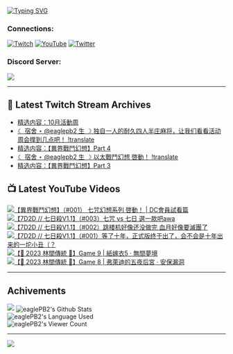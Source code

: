 <!--### Hello people, I'm EaglePB2 - The one who building something for fun 👋
Thank you for standby for this profile.   
The purpose of this profile is coming soon.   
You may come back later, as you wish if this readme.md is updated.   -->

<a href="https://git.io/typing-svg"><img src="https://readme-typing-svg.herokuapp.com?font=Fira+Code&duration=1000&pause=5000&vCenter=true&random=false&width=500&lines=%F0%9F%91%8B+Hello+Everyone%2C+I'm+EaglePB2.;%F0%9F%99%87+Thank+you+for+stopping+by+my+profile.+;%F0%9F%94%AD+%3D%3D%3D%3D+%F0%9F%94%AD;%F0%9F%91%8B+%E4%BD%A0%E5%A5%BD%EF%BC%8C%E6%AD%A1%E8%BF%8E%E4%BE%86%E5%88%B0%E6%88%91%E7%9A%84%E4%BB%A3%E7%A2%BC%E5%BA%AB%E3%80%82;%F0%9F%99%87+%E6%84%9F%E8%AC%9D%E5%89%8D%E4%BE%86%E5%8F%83%E8%A7%80%E5%B0%8F%E5%B1%8B+owo~" alt="Typing SVG" /></a>

### Connections:

[![Twitch](https://img.shields.io/badge/Twitch-9347FF?style=flat-square&logo=twitch&logoColor=white)](https://www.twitch.tv/eaglepb2)
[![YouTube](https://img.shields.io/badge/YouTube-%23FF0000.svg?style=flat-square&logo=YouTube&logoColor=white)](https://www.youtube.com/eaglepb2)
[![Twitter](https://img.shields.io/badge/Twitter-%231DA1F2.svg?style=flat-square&logo=Twitter&logoColor=white)](https://twitter.com/eaglepb2)

### Discord Server:

[![](https://invidget.switchblade.xyz/qKrub9b?theme=dark&language=ch)](https://discord.gg/qKrub9b)

---

## 👾 Latest Twitch Stream Archives
<!-- TWITCH:START -->
- [精选内容：10月活動周](https://www.twitch.tv/videos/2279758346)
- [☾ 宿舍 ⋆ @eaglepb2 生 ☽ 独自一人的耐久四人半庄麻将，让我们看看活动周会撑到几点吧！ !translate](https://www.twitch.tv/videos/2277412178)
- [精选内容：【異界戰鬥幻想】Part 4](https://www.twitch.tv/videos/2276405354)
- [☾ 宿舍 ⋆ @eaglepb2 生 ☽ 以太戰鬥幻想 啓動！ !translate](https://www.twitch.tv/videos/2275737552)
- [精选内容：【異界戰鬥幻想】Part 3](https://www.twitch.tv/videos/2275707670)
<!-- TWITCH:END -->



## 📺 Latest YouTube Videos
<!-- YOUTUBE:START -->
<!-- YOUTUBE:END -->

<!-- BEGIN YOUTUBE-CARDS -->
<a href="https://www.youtube.com/watch?v=8VjaRvOGoac">
  <picture>
    <source media="(prefers-color-scheme: dark)" srcset="https://ytcards.demolab.com/?id=8VjaRvOGoac&title=%E3%80%90%E7%95%B0%E7%95%8C%E6%88%B0%E9%AC%A5%E5%B9%BB%E6%83%B3%E3%80%91%EF%BC%88%23001%EF%BC%89+%E4%B8%83%E5%92%92%E5%B9%BB%E6%83%B3%E7%B3%BB%E5%88%97+%E5%95%93%E5%8B%95%EF%BC%81+%7C+DC%E6%9C%83%E5%93%A1%E8%A9%A6%E7%9C%8B%E7%AF%87&lang=zh&timestamp=1729325913&background_color=%230d1117&title_color=%23ffffff&stats_color=%23dedede&max_title_lines=1&width=250&border_radius=5&duration=21552">
    <img src="https://ytcards.demolab.com/?id=8VjaRvOGoac&title=%E3%80%90%E7%95%B0%E7%95%8C%E6%88%B0%E9%AC%A5%E5%B9%BB%E6%83%B3%E3%80%91%EF%BC%88%23001%EF%BC%89+%E4%B8%83%E5%92%92%E5%B9%BB%E6%83%B3%E7%B3%BB%E5%88%97+%E5%95%93%E5%8B%95%EF%BC%81+%7C+DC%E6%9C%83%E5%93%A1%E8%A9%A6%E7%9C%8B%E7%AF%87&lang=zh&timestamp=1729325913&background_color=%23ffffff&title_color=%2324292f&stats_color=%2357606a&max_title_lines=1&width=250&border_radius=5&duration=21552" alt="【異界戰鬥幻想】（#001） 七咒幻想系列 啓動！ | DC會員試看篇" title="【異界戰鬥幻想】（#001） 七咒幻想系列 啓動！ | DC會員試看篇">
  </picture>
</a>
<a href="https://www.youtube.com/watch?v=03jHEdMKCAI">
  <picture>
    <source media="(prefers-color-scheme: dark)" srcset="https://ytcards.demolab.com/?id=03jHEdMKCAI&title=%E3%80%907D2D+%2F%2F+%E4%B8%83%E6%97%A5%E6%AE%BAV1.1%E3%80%91%EF%BC%88%23003%EF%BC%89%E4%B8%83%E5%92%92+vs+%E4%B8%83%E6%97%A5+%E9%81%B8%E4%B8%80%E6%AC%BE%E5%90%A7awa&lang=zh&timestamp=1729238191&background_color=%230d1117&title_color=%23ffffff&stats_color=%23dedede&max_title_lines=1&width=250&border_radius=5&duration=19143">
    <img src="https://ytcards.demolab.com/?id=03jHEdMKCAI&title=%E3%80%907D2D+%2F%2F+%E4%B8%83%E6%97%A5%E6%AE%BAV1.1%E3%80%91%EF%BC%88%23003%EF%BC%89%E4%B8%83%E5%92%92+vs+%E4%B8%83%E6%97%A5+%E9%81%B8%E4%B8%80%E6%AC%BE%E5%90%A7awa&lang=zh&timestamp=1729238191&background_color=%23ffffff&title_color=%2324292f&stats_color=%2357606a&max_title_lines=1&width=250&border_radius=5&duration=19143" alt="【7D2D // 七日殺V1.1】（#003）七咒 vs 七日 選一款吧awa" title="【7D2D // 七日殺V1.1】（#003）七咒 vs 七日 選一款吧awa">
  </picture>
</a>
<a href="https://www.youtube.com/watch?v=_h-v1Vj1iY0">
  <picture>
    <source media="(prefers-color-scheme: dark)" srcset="https://ytcards.demolab.com/?id=_h-v1Vj1iY0&title=%E3%80%907D2D+%2F%2F+%E4%B8%83%E6%97%A5%E6%AE%BAV1.1%E3%80%91%EF%BC%88%23002%EF%BC%89%E8%B7%B3%E6%A5%BC%E6%9C%BA%E5%A5%BD%E5%83%8F%E8%BF%98%E6%B2%A1%E5%81%9A%E5%AE%8C+%E8%A1%80%E6%9C%88%E5%A5%BD%E5%83%8F%E8%A6%81%E6%BB%85%E5%9C%98%E4%BA%86&lang=zh&timestamp=1729147316&background_color=%230d1117&title_color=%23ffffff&stats_color=%23dedede&max_title_lines=1&width=250&border_radius=5&duration=15963">
    <img src="https://ytcards.demolab.com/?id=_h-v1Vj1iY0&title=%E3%80%907D2D+%2F%2F+%E4%B8%83%E6%97%A5%E6%AE%BAV1.1%E3%80%91%EF%BC%88%23002%EF%BC%89%E8%B7%B3%E6%A5%BC%E6%9C%BA%E5%A5%BD%E5%83%8F%E8%BF%98%E6%B2%A1%E5%81%9A%E5%AE%8C+%E8%A1%80%E6%9C%88%E5%A5%BD%E5%83%8F%E8%A6%81%E6%BB%85%E5%9C%98%E4%BA%86&lang=zh&timestamp=1729147316&background_color=%23ffffff&title_color=%2324292f&stats_color=%2357606a&max_title_lines=1&width=250&border_radius=5&duration=15963" alt="【7D2D // 七日殺V1.1】（#002）跳楼机好像还没做完 血月好像要滅團了" title="【7D2D // 七日殺V1.1】（#002）跳楼机好像还没做完 血月好像要滅團了">
  </picture>
</a>
<a href="https://www.youtube.com/watch?v=ZWD4Bk4aNco">
  <picture>
    <source media="(prefers-color-scheme: dark)" srcset="https://ytcards.demolab.com/?id=ZWD4Bk4aNco&title=%E3%80%907D2D+%2F%2F+%E4%B8%83%E6%97%A5%E6%AE%BAV1.1%E3%80%91%EF%BC%88%23001%EF%BC%89%E7%AD%89%E4%BA%86%E5%8D%81%E5%B9%B4%EF%BC%8C%E6%AD%A3%E5%BC%8F%E7%89%88%E7%BB%88%E4%BA%8E%E5%87%BA%E4%BA%86%EF%BC%8C%E4%BC%9A%E4%B8%8D%E4%BC%9A%E6%98%AF%E5%8D%81%E5%B9%B4%E5%87%BA%E6%9D%A5%E7%9A%84%E4%B8%80%E5%9D%A8%E5%B0%8F%E4%B8%91%EF%BC%88%EF%BC%9F&lang=zh&timestamp=1729066123&background_color=%230d1117&title_color=%23ffffff&stats_color=%23dedede&max_title_lines=1&width=250&border_radius=5&duration=16022">
    <img src="https://ytcards.demolab.com/?id=ZWD4Bk4aNco&title=%E3%80%907D2D+%2F%2F+%E4%B8%83%E6%97%A5%E6%AE%BAV1.1%E3%80%91%EF%BC%88%23001%EF%BC%89%E7%AD%89%E4%BA%86%E5%8D%81%E5%B9%B4%EF%BC%8C%E6%AD%A3%E5%BC%8F%E7%89%88%E7%BB%88%E4%BA%8E%E5%87%BA%E4%BA%86%EF%BC%8C%E4%BC%9A%E4%B8%8D%E4%BC%9A%E6%98%AF%E5%8D%81%E5%B9%B4%E5%87%BA%E6%9D%A5%E7%9A%84%E4%B8%80%E5%9D%A8%E5%B0%8F%E4%B8%91%EF%BC%88%EF%BC%9F&lang=zh&timestamp=1729066123&background_color=%23ffffff&title_color=%2324292f&stats_color=%2357606a&max_title_lines=1&width=250&border_radius=5&duration=16022" alt="【7D2D // 七日殺V1.1】（#001）等了十年，正式版终于出了，会不会是十年出来的一坨小丑（？" title="【7D2D // 七日殺V1.1】（#001）等了十年，正式版终于出了，会不会是十年出来的一坨小丑（？">
  </picture>
</a>
<a href="https://www.youtube.com/watch?v=kW2hSuSmlnU">
  <picture>
    <source media="(prefers-color-scheme: dark)" srcset="https://ytcards.demolab.com/?id=kW2hSuSmlnU&title=%E3%80%90%F0%9F%8E%83+2023+%E6%9E%97%E9%96%93%E5%82%B3%E7%B5%B1+%F0%9F%8E%83%E3%80%91Game+9+%7C+%E7%B4%99%E5%AB%81%E8%A1%A35+%C2%B7+%E7%84%A1%E9%96%93%E5%A4%A2%E5%A2%83&lang=zh&timestamp=1728969707&background_color=%230d1117&title_color=%23ffffff&stats_color=%23dedede&max_title_lines=1&width=250&border_radius=5&duration=7508">
    <img src="https://ytcards.demolab.com/?id=kW2hSuSmlnU&title=%E3%80%90%F0%9F%8E%83+2023+%E6%9E%97%E9%96%93%E5%82%B3%E7%B5%B1+%F0%9F%8E%83%E3%80%91Game+9+%7C+%E7%B4%99%E5%AB%81%E8%A1%A35+%C2%B7+%E7%84%A1%E9%96%93%E5%A4%A2%E5%A2%83&lang=zh&timestamp=1728969707&background_color=%23ffffff&title_color=%2324292f&stats_color=%2357606a&max_title_lines=1&width=250&border_radius=5&duration=7508" alt="【🎃 2023 林間傳統 🎃】Game 9 | 紙嫁衣5 · 無間夢境" title="【🎃 2023 林間傳統 🎃】Game 9 | 紙嫁衣5 · 無間夢境">
  </picture>
</a>
<a href="https://www.youtube.com/watch?v=C6lN8JnEY6M">
  <picture>
    <source media="(prefers-color-scheme: dark)" srcset="https://ytcards.demolab.com/?id=C6lN8JnEY6M&title=%E3%80%90%F0%9F%8E%83+2023+%E6%9E%97%E9%96%93%E5%82%B3%E7%B5%B1+%F0%9F%8E%83%E3%80%91Game+8+%7C+%E5%BC%97%E8%90%8A%E8%BF%AA%E7%9A%84%E4%BA%94%E5%A4%9C%E5%90%8E%E5%AE%AE+%C2%B7+%E5%AE%89%E4%BF%9D%E6%BC%8F%E6%B4%9E&lang=zh&timestamp=1728898035&background_color=%230d1117&title_color=%23ffffff&stats_color=%23dedede&max_title_lines=1&width=250&border_radius=5&duration=25472">
    <img src="https://ytcards.demolab.com/?id=C6lN8JnEY6M&title=%E3%80%90%F0%9F%8E%83+2023+%E6%9E%97%E9%96%93%E5%82%B3%E7%B5%B1+%F0%9F%8E%83%E3%80%91Game+8+%7C+%E5%BC%97%E8%90%8A%E8%BF%AA%E7%9A%84%E4%BA%94%E5%A4%9C%E5%90%8E%E5%AE%AE+%C2%B7+%E5%AE%89%E4%BF%9D%E6%BC%8F%E6%B4%9E&lang=zh&timestamp=1728898035&background_color=%23ffffff&title_color=%2324292f&stats_color=%2357606a&max_title_lines=1&width=250&border_radius=5&duration=25472" alt="【🎃 2023 林間傳統 🎃】Game 8 | 弗萊迪的五夜后宮 · 安保漏洞" title="【🎃 2023 林間傳統 🎃】Game 8 | 弗萊迪的五夜后宮 · 安保漏洞">
  </picture>
</a>
<!-- END YOUTUBE-CARDS -->

---

## Achivements
[![](https://github-profile-trophy.vercel.app/?username=eaglepb2&theme=monokai&no-bg=true&&title=Repositories,Issues,Commit,MultiLanguage)](https://github.com/anuraghazra/github-readme-stats)
<img align="center" alt="eaglePB2's Github Stats" src="https://github-readme-stats.vercel.app/api?username=eaglePB2&show_icons=true&hide_border=true&theme=merko" />
<br>
<img align="center" alt="eaglePB2's Language Used" src="https://github-readme-stats.vercel.app/api/top-langs/?username=eaglePB2&show_icons=true&hide_border=true&theme=merko&layout=compact&langs_count=8" />
<br>
<img align="center" alt="eaglePB2's Viewer Count" src="https://visitcount.itsvg.in/api?id=eaglepb2&label=Profile%20Views&color=3&icon=5&pretty=true" />

<hr>

<!-- RANDOMQUOTE:START -->
![](https://quotes-github-readme.vercel.app/api?type=horizontal&theme=merko)
<!-- RANDOMQUOTE:END -->


<!--
       _____   _   _   _____       _____   _   _   ____   
      |_   _| | | | | |  ___|     |  ___| | \ | | |  _  \  
        | |   | |_| | | |___      | |___  |  \| | | | | | 
        | |   |  _  | |  ___|     |  ___| |     | | | | | 
        | |   | | | | | |___      | |___  | |\  | | |_| | 
        |_|   |_| |_| |_____|     |_____| |_| \_| |____ / 
      
-->
